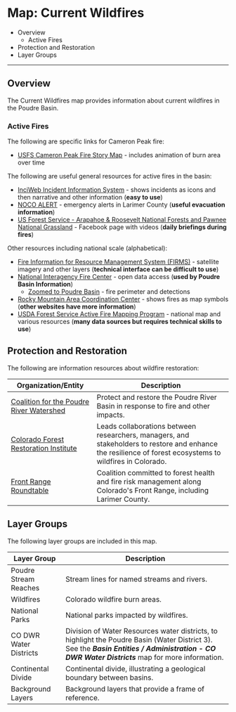 # Map: Current Wildfires

* Overview
	+ Active Fires
* Protection and Restoration
* Layer Groups

--------------

## Overview

The Current Wildfires map provides information about current wildfires in the Poudre Basin.

### Active Fires

The following are specific links for Cameron Peak fire:

* [USFS Cameron Peak Fire Story Map](https://nifc.maps.arcgis.com/apps/MapSeries/index.html?appid=821eb2bac47c48c69558075f21365f01) - includes animation of burn area over time

The following are useful general resources for active fires in the basin:

* [InciWeb Incident Information System](https://inciweb.nwcg.gov/?state=08) - shows incidents as icons and then narrative and other information (**easy to use**)
* [NOCO ALERT](https://nocoalert.org/) - emergency alerts in Larimer County (**useful evacuation information**)
* [US Forest Service - Arapahoe & Roosevelt National Forests and Pawnee National Grassland](https://www.facebook.com/usfsarp/) - Facebook page with videos (**daily briefings during fires**)

Other resources including national scale (alphabetical):

* [Fire Information for Resource Management System (FIRMS)](https://firms2.modaps.eosdis.nasa.gov/map/#l:countries;@-105.5,40.5,10z) - satellite imagery and other layers (**technical interface can be difficult to use**)
* [National Interagency Fire Center](https://data-nifc.opendata.arcgis.com/) - open data access (**used by Poudre Basin Information**)
	+ [Zoomed to Poudre Basin](https://maps.nwcg.gov/sa/#/%3F/%3F/40.7/-105.5/10) - fire perimeter and detections
* [Rocky Mountain Area Coordination Center](https://gacc.nifc.gov/rmcc/incident_info.php) - shows fires as map symbols (**other websites have more information**)
* [USDA Forest Service Active Fire Mapping Program](https://fsapps.nwcg.gov/) - national map and various resources (**many data sources but requires technical skills to use**)

## Protection and Restoration

The following are information resources about wildfire restoration:

| **Organization/Entity** | **Description** |
| -- | -- |
| [Coalition for the Poudre River Watershed](https://www.poudrewatershed.org/) | Protect and restore the Poudre River Basin in response to fire and other impacts. |
| [Colorado Forest Restoration Institute](https://cfri.colostate.edu/) | Leads collaborations between researchers, managers, and stakeholders to restore and enhance the resilience of forest ecosystems to wildfires in Colorado. |
| [Front Range Roundtable](https://frontrangeroundtable.org/) | Coalition committed to forest health and fire risk management along Colorado's Front Range, including Larimer County. |

## Layer Groups

The following layer groups are included in this map.

| **Layer Group** | **Description** |
| -- | -- |
| Poudre Stream Reaches | Stream lines for named streams and rivers. |
| Wildfires | Colorado wildfire burn areas. |
| National Parks | National parks impacted by wildfires. |
| CO DWR Water Districts | Division of Water Resources water districts, to highlight the Poudre Basin (Water District 3).  See the ***Basin Entities / Administration - CO DWR Water Districts*** map for more information. |
| Continental Divide | Continental divide, illustrating a geological boundary between basins. |
| Background Layers | Background layers that provide a frame of reference. |
